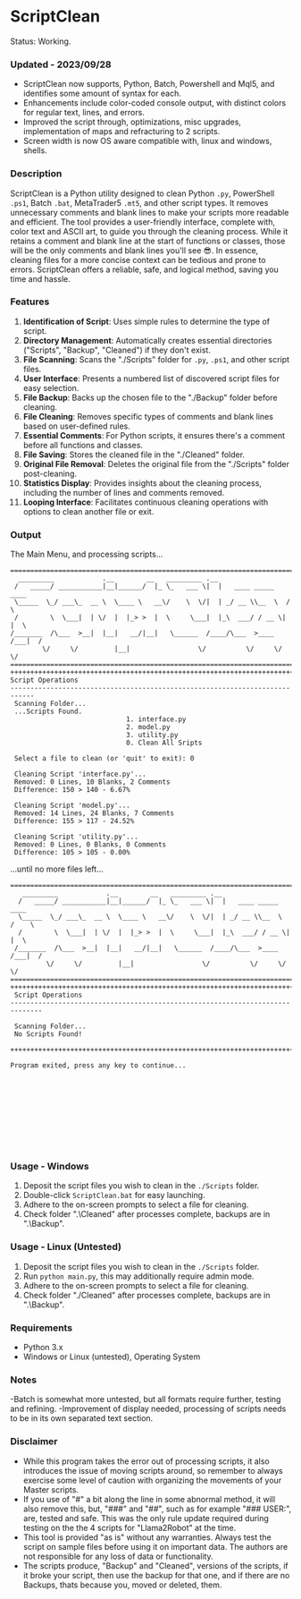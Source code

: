 # ScriptClean
Status: Working.

### Updated - 2023/09/28
- ScriptClean now supports, Python, Batch, Powershell and Mql5, and identifies some amount of syntax for each.
- Enhancements include color-coded console output, with distinct colors for regular text, lines, and errors.
- Improved the script through, optimizations, misc upgrades, implementation of maps and refracturing to 2 scripts.
- Screen width is now OS aware compatible with, linux and windows, shells.

### Description
ScriptClean is a Python utility designed to clean Python `.py`, PowerShell `.ps1`, Batch `.bat`, MetaTrader5 `.mt5`, and other script types. It removes unnecessary comments and blank lines to make your scripts more readable and efficient. The tool provides a user-friendly interface, complete with, color text and ASCII art, to guide you through the cleaning process. While it retains a comment and blank line at the start of functions or classes, those will be the only comments and blank lines you'll see :sunglasses:. In essence, cleaning files for a more concise context can be tedious and prone to errors. ScriptClean offers a reliable, safe, and logical method, saving you time and hassle.

### Features
1. **Identification of Script**: Uses simple rules to determine the type of script.
2. **Directory Management**: Automatically creates essential directories ("Scripts", "Backup", "Cleaned") if they don't exist.
3. **File Scanning**: Scans the "./Scripts" folder for `.py`, `.ps1`, and other script files.
4. **User Interface**: Presents a numbered list of discovered script files for easy selection.
5. **File Backup**: Backs up the chosen file to the "./Backup" folder before cleaning.
6. **File Cleaning**: Removes specific types of comments and blank lines based on user-defined rules.
7. **Essential Comments**: For Python scripts, it ensures there's a comment before all functions and classes.
8. **File Saving**: Stores the cleaned file in the "./Cleaned" folder.
9. **Original File Removal**: Deletes the original file from the "./Scripts" folder post-cleaning.
10. **Statistics Display**: Provides insights about the cleaning process, including the number of lines and comments removed.
11. **Looping Interface**: Facilitates continuous cleaning operations with options to clean another file or exit.

### Output
The Main Menu, and processing scripts...
```
============================================================================
  _________            .__        __   _________ .__
 /   _____/ ___________|__|______/  |_ \_   ___ \|  |   ____ _____    ____
 \_____  \_/ ___\_  __ \  \____ \   __\/    \  \/|  | _/ __ \\__  \  /    \
 /        \  \___|  | \/  |  |_> >  |  \     \___|  |_\  ___/ / __ \|   |  \
/_______  /\___  >__|  |__|   __/|__|   \______  /____/\___  >____  /___|  /
        \/     \/         |__|                 \/          \/     \/     \/
============================================================================
++++++++++++++++++++++++++++++++++++++++++++++++++++++++++++++++++++++++++++
Script Operations
----------------------------------------------------------------------------
 Scanning Folder...
 ...Scripts Found.
                             1. interface.py
                             2. model.py
                             3. utility.py
                             0. Clean All Sripts

 Select a file to clean (or 'quit' to exit): 0

 Cleaning Script 'interface.py'...
 Removed: 0 Lines, 10 Blanks, 2 Comments
 Difference: 150 > 140 - 6.67%

 Cleaning Script 'model.py'...
 Removed: 14 Lines, 24 Blanks, 7 Comments
 Difference: 155 > 117 - 24.52%

 Cleaning Script 'utility.py'...
 Removed: 0 Lines, 0 Blanks, 0 Comments
 Difference: 105 > 105 - 0.00%

```
...until no more files left...
```
=============================================================================
   _________            .__        __   _________ .__
  /   _____/ ___________|__|______/  |_ \_   ___ \|  |   ____ _____    ____
  \_____  \_/ ___\_  __ \  \____ \   __\/    \  \/|  | _/ __ \\__  \  /    \
  /        \  \___|  | \/  |  |_> >  |  \     \___|  |_\  ___/ / __ \|   |  \
 /_______  /\___  >__|  |__|   __/|__|   \______  /____/\___  >____  /___|  /
         \/     \/         |__|                 \/          \/     \/     \/
==============================================================================
++++++++++++++++++++++++++++++++++++++++++++++++++++++++++++++++++++++++++++++
 Script Operations
------------------------------------------------------------------------------

 Scanning Folder...
 No Scripts Found!

++++++++++++++++++++++++++++++++++++++++++++++++++++++++++++++++++++++++++++++

Program exited, press any key to continue...











```

### Usage - Windows
1. Deposit the script files you wish to clean in the `./Scripts` folder.
2. Double-click `ScriptClean.bat` for easy launching.
3. Adhere to the on-screen prompts to select a file for cleaning.
4. Check folder ".\Cleaned" after processes complete, backups are in ".\Backup".

### Usage - Linux (Untested)
1. Deposit the script files you wish to clean in the `./Scripts` folder.
2. Run `python main.py`, this may additionally require admin mode.
3. Adhere to the on-screen prompts to select a file for cleaning.
4. Check folder "./Cleaned" after processes complete, backups are in ".\Backup".

### Requirements
- Python 3.x
- Windows or Linux (untested), Operating System

### Notes
-Batch is somewhat more untested, but all formats require further, testing and refining.
-Improvement of display needed, processing of scripts needs to be in its own separated text section.

### Disclaimer
* While this program takes the error out of processing scripts, it also introduces the issue of moving scripts around, so remember to always exercise some level of caution with organizing the movements of your Master scripts.
* If you use of "#" a bit along the line in some abnormal method, it will also remove this, but, "###" and "##", such as for example "### USER:", are, tested and safe. This was the only rule update required during testing on the the 4 scripts for "Llama2Robot" at the time. 
* This tool is provided "as is" without any warranties. Always test the script on sample files before using it on important data. The authors are not responsible for any loss of data or functionality.
* The scripts produce, "Backup" and "Cleaned", versions of the scripts, if it broke your script, then use the backup for that one, and if there are no Backups, thats because you, moved or deleted, them.
